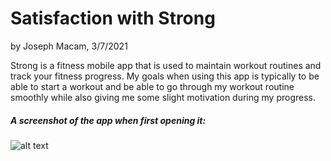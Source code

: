 # Satisfaction with Strong
by Joseph Macam, 3/7/2021

Strong is a fitness mobile app that is used to maintain workout routines and track your fitness progress. My goals when using this app is typically to be able to start a workout and be able to go through my 
workout routine smoothly while also giving me some slight motivation during my progress. 

##### A screenshot of the app when first opening it:
![alt text](https://usabilityengineering.github.io/ux-portfolio-jdmacam/journal1/opening.png)
